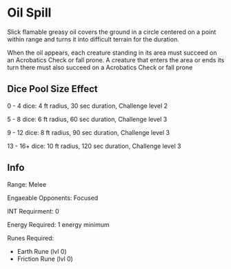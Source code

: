 # Oil Spill

Slick flamable greasy oil covers the ground in a circle centered on a point within range and turns it into difficult terrain for the duration.

When the oil appears, each creature standing in its area must succeed on an Acrobatics Check or fall prone. A creature that enters the area or ends its turn there must also succeed on a Acrobatics Check or fall prone

## Dice Pool Size Effect

0 -  4 dice: 4 ft radius, 30 sec duration, Challenge level 2

5 -  8 dice: 6 ft radius, 60 sec duration, Challenge level 3

9 - 12 dice: 8 ft radius, 90 sec duration, Challenge level 3

13 - 16+ dice: 10 ft radius, 120 sec duration, Challenge level 3

## Info

Range: Melee

Engaeable Opponents: Focused

INT Requirment: 0

Energy Required: 1 energy minimum

Runes Required:

- Earth Rune (lvl 0)
- Friction Rune (lvl 0)
